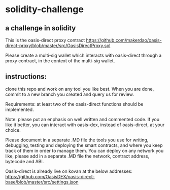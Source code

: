 # solidity-challenge
## a challenge in solidity

This is the oasis-direct proxy contract
https://github.com/makerdao/oasis-direct-proxy/blob/master/src/OasisDirectProxy.sol

Please create a multi-sig wallet which interacts with oasis-direct through a proxy contract, in the context of the multi-sig wallet.

## instructions: 
clone this repo and work on any tool you like best. When you are done, commit to a new branch you created and query us for review.

Requirements: at least two of the oasis-direct functions should be implemented.

Note: please put an enphasis on well written and commented code.
If you like it better, you can interact with oasis-dex, instead of oasis-direct, at your choice.

Please document in a separate .MD file the tools you use for writing, debugging, testing and deploying the smart contracts, and where you keep track of them in order to manage them. You can deploy on any network you like, please add in a separate .MD file the network, contract address, bytecode and ABI.

Oasis-direct is already live on kovan at the below addresses:
https://github.com/OasisDEX/oasis-direct-base/blob/master/src/settings.json

